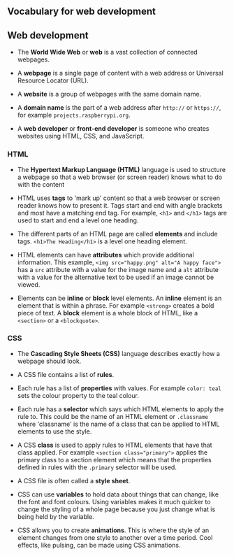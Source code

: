 ## Vocabulary for web development

## Web development

+ The **World Wide Web** or **web** is a vast collection of connected webpages. 

+ A **webpage** is a single page of content with a web address or Universal Resource Locator (URL). 

+ A **website** is a group of webpages with the same domain name.

+ A **domain name** is the part of a web address after `http://` or `https://`, for example `projects.raspberrypi.org`.

+ A **web developer** or **front-end developer** is someone who creates websites using HTML, CSS, and JavaScript. 

### HTML

+ The **Hypertext Markup Language (HTML)** language is used to structure a webpage so that a web browser (or screen reader) knows what to do with the content

+ HTML uses **tags** to 'mark up' content so that a web browser or screen reader knows how to present it. Tags start and end with angle brackets and most have a matching end tag. For example, `<h1>` and `</h1>` tags are used to start and end a level one heading. 

+ The different parts of an HTML page are called **elements** and include tags. `<h1>The Heading</h1>` is a level one heading element.

+ HTML elements can have **attributes** which provide additional information. This example, `<img src="happy.png" alt="A happy face">` has a `src` attribute with a value for the image name and a `alt` attribute with a value for the alternative text to be used if an image cannot be viewed. 

+ Elements can be **inline** or **block** level elements. An **inline** element is an element that is within a phrase. For example `<strong>` creates a bold piece of text. A **block** element is a whole block of HTML, like a `<section>` or a `<blockquote>`.


### CSS

+ The **Cascading Style Sheets (CSS)** language  describes exactly how a webpage should look.

+ A CSS file contains a list of **rules**. 

+ Each rule has a list of **properties** with values. For example `color: teal` sets the colour property to the teal colour. 

+ Each rule has a **selector** which says which HTML elements to apply the rule to. This could be the name of an HTML element or `.classname` where 'classname' is the name of a class that can be applied to HTML elements to use the style. 

+ A CSS **class** is used to apply rules to HTML elements that have that class applied. For example `<section class="primary">` applies the primary class to a section element which means that the properties defined in rules with the `.primary` selector will be used. 

+ A CSS file is often called a **style sheet**. 

+ CSS can use **variables** to hold data about things that can change, like the font and font colours. Using variables makes it much quicker to change the styling of a whole page because you just change what is being held by the variable. 

+ CSS allows you to create **animations**. This is where the style of an element changes from one style to another over a time period. Cool effects, like pulsing, can be made using CSS animations. 
